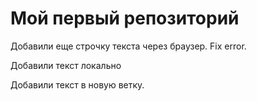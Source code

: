 # Мой первый репозиторий

Добавили еще строчку текста через браузер. Fix error.

Добавили текст локально

Добавили текст в новую ветку.
